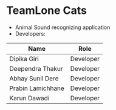 # TeamLone Cats 
* Animal Sound recognizing application 
* Developers: 


| Name              	| Role      	|
|-------------------	|-----------	|
| Dipika Giri       	| Developer 	|
| Deependra Thakur  	| Developer 	|
| Abhay Sunil Dere  	| Developer 	|
| Prabin Lamichhane 	| Developer 	|
| Karun Dawadi      	| Developer 	|
